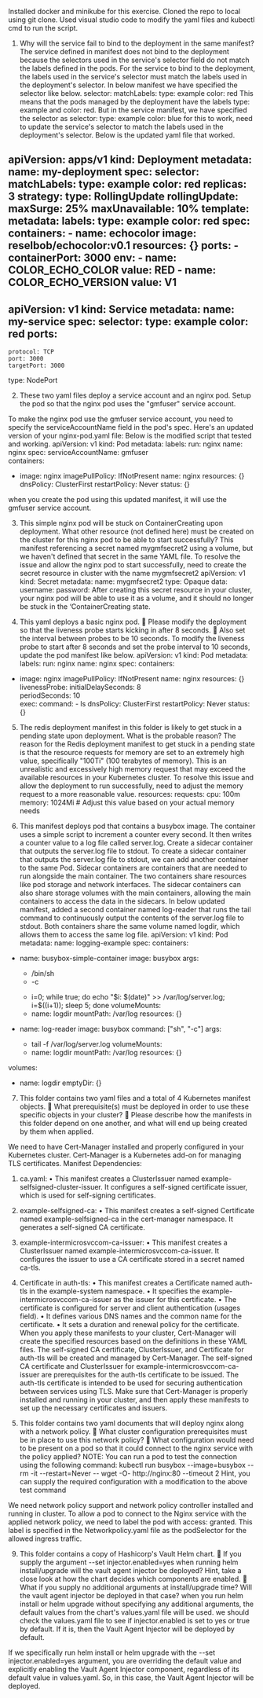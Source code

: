 Installed docker and minikube for this exercise. Cloned the repo to local using git clone.
Used visual studio code to modify the yaml files and kubectl cmd to run the script.

1.	Why will the service fail to bind to the deployment in the same manifest?
The service defined in manifest does not bind to the deployment because the selectors used in the service's selector field do not match the labels defined in the pods. For the service to bind to the deployment, the labels used in the service's selector must match the labels used in the deployment's selector.
In below manifest we have specified the selector like below.
selector:
  matchLabels:
    type: example
    color: red
This means that the pods managed by the deployment have the labels type: example and color: red.
But in the service manifest, we have specified the selector as 
selector:
  type: example
  color: blue
for this to work, need to update the service's selector to match the labels used in the deployment's selector.
Below is the updated yaml file that worked.

apiVersion: apps/v1
kind: Deployment
metadata:
  name: my-deployment
spec:
  selector:
    matchLabels:
      type: example
      color: red
  replicas: 3
  strategy:
    type: RollingUpdate
    rollingUpdate:
      maxSurge: 25%
      maxUnavailable: 10%
  template:
    metadata:
      labels:
        type: example
        color: red
    spec:
      containers:
      - name: echocolor
        image: reselbob/echocolor:v0.1
        resources: {}
        ports:
        - containerPort: 3000
        env:
        - name: COLOR_ECHO_COLOR
          value: RED
        - name: COLOR_ECHO_VERSION
          value: V1
---
apiVersion: v1
kind: Service
metadata:
  name: my-service
spec:
  selector:
    type: example
    color: red
  ports:
  -
    protocol: TCP
    port: 3000
    targetPort: 3000
  type: NodePort



2.	These two yaml files deploy a service account and an nginx pod.
Setup the pod so that the nginx pod uses the "gmfuser" service account.

To make the nginx pod use the gmfuser service account, you need to specify the serviceAccountName field in the pod's spec. Here's an updated version of your nginx-pod.yaml file:
Below is the modified script that tested and working.
apiVersion: v1
kind: Pod
metadata:
  labels:
    run: nginx
  name: nginx
spec:
  serviceAccountName: gmfuser  
  containers:
  - image: nginx
    imagePullPolicy: IfNotPresent
    name: nginx
    resources: {}
  dnsPolicy: ClusterFirst
  restartPolicy: Never
status: {}

when you create the pod using this updated manifest, it will use the gmfuser service account.
 


3.	This simple nginx pod will be stuck on ContainerCreating upon deployment.
What other resource (not defined here) must be created on the cluster for this nginx pod to be able to start successfully?
This manifest referencing a secret named mygmfsecret2 using a volume, but we haven't defined that secret in the same YAML file. To resolve the issue and allow the nginx pod to start successfully, need to create the secret resource in cluster with the name mygmfsecret2
apiVersion: v1
kind: Secret
metadata:
  name: mygmfsecret2
type: Opaque
data:
  username: <base64-encoded-username>
  password: <base64-encoded-password>
After creating this secret resource in your cluster, your nginx pod will be able to use it as a volume, and it should no longer be stuck in the ‘ContainerCreating state.

4.	This yaml deploys a basic nginx pod.
	Please modify the deployment so that the liveness probe starts kicking in after 8 seconds.
	Also set the interval between probes to be 10 seconds.
To modify the liveness probe to start after 8 seconds and set the probe interval to 10 seconds, update the pod manifest like below.
apiVersion: v1
kind: Pod
metadata:
  labels:
    run: nginx
  name: nginx
spec:
  containers:
  - image: nginx
    imagePullPolicy: IfNotPresent
    name: nginx
    resources: {}
    livenessProbe:
      initialDelaySeconds: 8  
      periodSeconds: 10        
      exec:
        command:
        - ls
  dnsPolicy: ClusterFirst
  restartPolicy: Never
status: {}
 

5.	The redis deployment manifest in this folder is likely to get stuck in a pending state upon deployment.
What is the probable reason?
The reason for the Redis deployment manifest to get stuck in a pending state is that the resource requests for memory are set to an extremely high value, specifically "100Ti" (100 terabytes of memory). This is an unrealistic and excessively high memory request that may exceed the available resources in your Kubernetes cluster. To resolve this issue and allow the deployment to run successfully, need to adjust the memory request to a more reasonable value.
resources:
  requests:
    cpu: 100m
    memory: 1024Mi  # Adjust this value based on your actual memory needs

6.	This manifest deploys pod that contains a busybox image. The container uses a simple script to increment a counter every second. It then writes a counter value to a log file called server.log.
Create a sidecar container that outputs the server.log file to stdout.
To create a sidecar container that outputs the server.log file to stdout, we can add another container to the same Pod. Sidecar containers are containers that are needed to run alongside the main container. The two containers share resources like pod storage and network interfaces. The sidecar containers can also share storage volumes with the main containers, allowing the main containers to access the data in the sidecars.
In below updated manifest, added a second container named log-reader that runs the tail command to continuously output the contents of the server.log file to stdout. Both containers share the same volume named logdir, which allows them to access the same log file.
apiVersion: v1
kind: Pod
metadata:
  name: logging-example
spec:
  containers:
  - name: busybox-simple-container
    image: busybox
    args:
    - /bin/sh
    - -c
    - >
      i=0;
      while true;
      do
        echo "$i: $(date)" >> /var/log/server.log;
        i=$((i+1));
        sleep 5;
      done
    volumeMounts:
    - name: logdir
      mountPath: /var/log
    resources: {}

  - name: log-reader
    image: busybox
    command: ["sh", "-c"]
    args:
    - tail -f /var/log/server.log
    volumeMounts:
    - name: logdir
      mountPath: /var/log
    resources: {}

  volumes:
  - name: logdir
    emptyDir: {}

 


7.	This folder contains two yaml files and a total of 4 Kubernetes manifest objects.
	What prerequisite(s) must be deployed in order to use these specific objects in your cluster?
	Please describe how the manifests in this folder depend on one another, and what will end up being created by them when applied.

We need to have Cert-Manager installed and properly configured in your Kubernetes cluster. Cert-Manager is a Kubernetes add-on for managing TLS certificates.
Manifest Dependencies:
1.	ca.yaml:
•	This manifest creates a ClusterIssuer named example-selfsigned-cluster-issuer. It configures a self-signed certificate issuer, which is used for self-signing certificates.
2.	example-selfsigned-ca:
•	This manifest creates a self-signed Certificate named example-selfsigned-ca in the cert-manager namespace. It generates a self-signed CA certificate.
3.	example-intermicrosvccom-ca-issuer:
•	This manifest creates a ClusterIssuer named example-intermicrosvccom-ca-issuer. It configures the issuer to use a CA certificate stored in a secret named ca-tls.
4.	Certificate in auth-tls:
•	This manifest creates a Certificate named auth-tls in the example-system namespace.
•	It specifies the example-intermicrosvccom-ca-issuer as the issuer for this certificate.
•	The certificate is configured for server and client authentication (usages field).
•	It defines various DNS names and the common name for the certificate.
•	It sets a duration and renewal policy for the certificate.
When you apply these manifests to your cluster, Cert-Manager will create the specified resources based on the definitions in these YAML files.
The self-signed CA certificate, ClusterIssuer, and Certificate for auth-tls will be created and managed by Cert-Manager.
The self-signed CA certificate and ClusterIssuer for example-intermicrosvccom-ca-issuer are prerequisites for the auth-tls certificate to be issued.
The auth-tls certificate is intended to be used for securing authentication between services using TLS.
Make sure that Cert-Manager is properly installed and running in your cluster, and then apply these manifests to set up the necessary certificates and issuers.


8.	This folder contains two yaml documents that will deploy nginx along with a network policy.
	What cluster configuration prerequisites must be in place to use this network policy?
	What configuration would need to be present on a pod so that it could connect to the nginx service with the policy applied?
NOTE:
You can run a pod to test the connection using the following command:
kubectl run busybox --image=busybox --rm -it --restart=Never -- wget -O- http://nginx:80 --timeout 2
Hint, you can supply the required configuration with a modification to the above test command

We need network policy support and network policy controller installed and running in cluster.
To allow a pod to connect to the Nginx service with the applied network policy, we need to label the pod with access: granted. This label is specified in the Networkpolicy.yaml file as the podSelector for the allowed ingress traffic.

 


9.	This folder contains a copy of Hashicorp's Vault Helm chart.
	If you supply the argument --set injector.enabled=yes when running helm install/upgrade will the vault agent injector be deployed?
Hint, take a close look at how the chart decides which components are enabled.
	What if you supply no additional arguments at install/upgrade time? Will the vault agent injector be deployed in that case?
when you run helm install or helm upgrade without specifying any additional arguments, the default values from the chart's values.yaml file will be used. we should check the values.yaml file to see if injector.enabled is set to yes or true by default. If it is, then the Vault Agent Injector will be deployed by default.

If we specifically run helm install or helm upgrade with the --set injector.enabled=yes argument, you are overriding the default value and explicitly enabling the Vault Agent Injector component, regardless of its default value in values.yaml. So, in this case, the Vault Agent Injector will be deployed.


